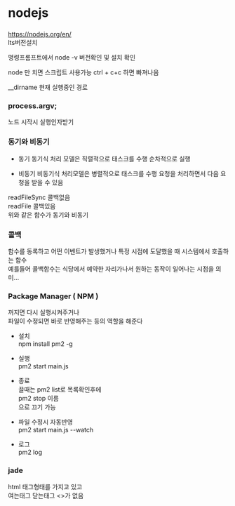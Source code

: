 # nodejs

### 
https://nodejs.org/en/  
lts버전설치  

명령프롬프트에서
node -v 
버전확인 및 설치 확인

node 만 치면 스크립트 사용가능
ctrl + c+c 하면 빠져나옴

__dirname  현재 실행중인 경로



### process.argv;
노드 시작시 실행인자받기  



### 동기와 비동기
* 동기
동기식 처리 모델은 직렬적으로 태스크를 수행
순차적으로 실행  

* 비동기
비동기식 처리모델은 병렬적으로 태스크를 수행
요청을 처리하면서 다음 요청을 받을 수 있음  

readFileSync 콜백없음  
readFile 콜백있음  
위와 같은 함수가 동기와 비동기  

### 콜백
함수를 동록하고 어떤 이벤트가 발생했거나 특정 시점에 도달했을 때 시스템에서 호출하는 함수  
예를들어 콜백함수는 식당에서 예약한 자리가나서 원하는 동작이 일어나는 시점을 의미...   

### Package Manager ( NPM )
꺼지면 다시 실행시켜주거나  
파일이 수정되면 바로 반영해주는 등의 역할을 해준다  

* 설치  
npm install pm2 -g  
* 실행  
pm2 start main.js  
* 종료  
끌때는 pm2 list로 목록확인후에  
pm2 stop 이름  
으로 끄기 가능  
  
* 파일 수정시 자동반영   
pm2 start main.js --watch  

* 로그  
pm2 log  


### jade
html 태그형태를 가지고 있고  
여는태그 닫는태그 <>가 없음  
